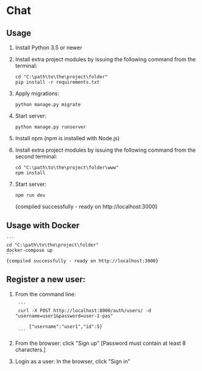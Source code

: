 # Chat

## Usage

1. Install Python 3.5 or newer
2. Install extra project modules by issuing the following command from the terminal:

    ```
    cd "C:\path\to\the\project\folder"
    pip install -r requirements.txt
    ```
3. Apply migrations:

    ```
    python manage.py migrate
    ```
4. Start server:

    ```
    python manage.py runserver
    ```
5. Install npm (npm is installed with Node.js)
6. Install extra project modules by issuing the following command from the second terminal:

    ```
    cd "C:\path\to\the\project\folder\www"
    npm install
    ```
7. Start server:

    ```
    npm run dev
    ```
    
    {compiled successfully - ready on http://localhost:3000}

## Usage with Docker

    ```
    cd "C:\path\to\the\project\folder"
    docker-compose up
    ```
    {compiled successfully - ready on http://localhost:3000}

## Register a new user:

1. From the command line:

        ```
        curl -X POST http://localhost:8000/auth/users/ -d "username=user1&password=user-1-pas"

            {"username":"user1","id":5}
        ```
2. From the browser: click "Sign up" [Password must contain at least 8 characters.]
  
3. Login as a user: In the browser, click "Sign in"



 